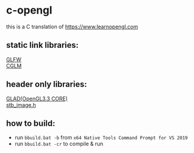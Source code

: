 # c-opengl  
this is a C translation of https://www.learnopengl.com  

## static link libraries:  
[GLFW](https://github.com/glfw/glfw)  
[CGLM](https://github.com/recp/cglm)  

## header only libraries:  
[GLAD(OpenGL3.3 CORE)](https://glad.dav1d.de/)  
[stb_image.h](https://www.github.com/nothings/stb)  

## how to build:  
* run `bbuild.bat -b` from `x64 Native Tools Command Prompt for VS 2019`  
* run `bbuild.bat -cr` to compile & run
